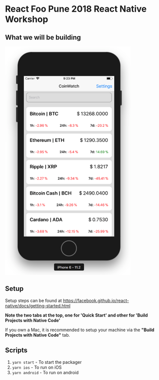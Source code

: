 # React Foo Pune 2018 React Native Workshop

## What we will be building

<img src="./coinwatch.png" height="750px">

## Setup

Setup steps can be found at https://facebook.github.io/react-native/docs/getting-started.html

**Note the two tabs at the top, one for 'Quick Start' and other for 'Build Projects with Native Code'**

If you own a Mac, it is recommended to setup your machine via the **"Build Projects with Native Code"** tab.

## Scripts

1. `yarn start` - To start the packager
2. `yarn ios` - To run on iOS
3. `yarn android` - To run on android
